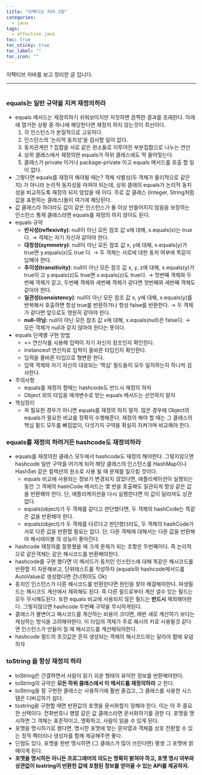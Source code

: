 ```yaml
---
title: "이펙티브 자바 3장"
categories:
  - java
tags:
  - effective java
toc: true
toc_sticky: true
toc_label: ""
toc_icon: ""
---
```


이펙티브 자바를 보고 정리한 글 입니다. 

---
# 

### equals는 일반 규약을 지켜 재정의하라

- equals 메서드는 재정의하기 쉬워보이지만 자칫하면 끔찍한 결과를 초래한다.
  아래에 열거한 상황 중 하나에 해당한다면 재정의 하지 않는것이 최선이다.
  1. 각 인스턴스가 본질적으로 고유하다.
  2. 인스턴스의 ‘논리적 동치성’을 검사할 일이 없다.
    1. 동치관계란 ? 집합을 서로 같은 원소들로 이루어진 부분집합으로 나누는 연산
  3. 상위 클래스에서 재정의한 equals가 하위 클래스에도 딱 들어맞는다.
  4. 클래스가 private 이거나 package-private 이고 equals 메서드를 호출 할 일이 없다.
- 그렇다면 equals를 재정의 해야될 때는?
  객체 식별성(두 객체가 물리적으로 같은지) 가 아니라 논리적 동치성을 따져야 되는데, 상위 클래의 equals가 논리적 동치성을 비교하도록 재정의 되지 않았을 때 이다.
  주로 값 클래스 (Integer, String처럼 값을 표현하는 클래스)들이 여기에 해당된다.
- 값 클래스라 하더라도 값이 같은 인스턴스가 둘 이상 만들어지지 않음을 보장하는 인스턴스 통제 클래스라면 equals를 재정의 하지 않아도 된다.
- equals 규약
  - **반사성(reflexivity)**: null이 아닌 모든 참조 값 x에 대해, x.equals(x)는 true다.
    → 객체는 자기 자신과 같아야 한다.
  - **대칭성(symmetry)**: null이 아닌 모든 참조 값 x, y에 대해, x.equals(y)가 true면
    y.equals(x)도 true 다. → 두 객체는 서로에 대한 동치 여부에 똑같이 답해야 한다.
  - **추이성(transitivity)**: null이 아닌 모든 참조 값 x, y, z에 대해, x.equals(y)가 true이 고 y.equals(z)도 true면 x.equals(z)도 true다. → 첫번째 객체와 두번째 객체가 같고, 두번째 객체와 세번째 객체가 같다면 첫번째와 세번째 객체도 같아야 한다.
  - **일관성(consistency)**: null이 아닌 모든 참조 값 x, y에 대해, x.equals(y)를 반복해서 호출하면 항상 true를 반환하거나 항상 false를 반환한다. → 두 객체가 같다면 앞으로도 영원히 같아야 한다.
  - **null-아님:** null이 아닌 모든 참조 값 x에 대해, x.equals(null)은 false다. → 모든 객체가 null과 같지 않아야 한다는 뜻이다.
- equals 단계별 구현 방법
  - == 연산자를 사용해 입력이 자기 자신의 참조인지 확인한다.
  - instanceof 연산자로 입력이 올바른 타입인지 확인한다.
  - 입력을 올바른 타입으로 형변환 한다.
  - 입력 객체와 자기 자신의 대응되는 ‘핵심’ 필드들이 모두 일치하는지 하나씩 검사한다.
- 주의사항
  - equals를 재정의 할때는 hashcode도 반드시 재정의 하자
  - Object 외의 타입을 매개변수로 받는 equals 메서드는 선언하지 말자
- 핵심정리
  - 꼭 필요한 경우가 아니면 equals를 재정의 하지 말자. 많은 경우에 Object의 equals가 필요한 비교를 정확히 수행해준다. 재정의 해야 할 때는 그 클래스의 핵심 필드 모두를 빠짐없이, 다섯가지 구약을 확실히 지켜가며 비교해야 한다.

### equals를 재정의 하려거든 hashcode도 재정의하라

- equals를 재정의한 클래스 모두에서 hashcode도 재정의 해야한다. 그렇지않으면 hashcode 일반 구약을 어기게 되어 해당 클래스의 인스턴스를 HashMap이나 HashSet 같은 컬렉션의 원소로 사용 될 때 문제를 일으킬 것이다.
  - equals 비교에 사용되는 정보가 변경되지 않았다면, 애플리케이션이 실행되는 동안 그 객체의 hashCode 메서드는 몇 번을 호출해도 일관되게 항상 같은 값을 반환해야 한다.
    단, 애플리케이션을 다시 실행한다면 이 값이 달라져도 상관없다.
  - equals(object)가 두 객체를 같다고 판단했다면, 두 객체의 hashCode는 똑같은 값을 반환해야 한다.
  - equals(object)가 두 객체를 다르다고 판단했더라도, 두 객체의 hashCode가 서로 다른 값을 반환할 필요는 없다. 단, 다른 객체에 대해서는 다른 값을 반환해야 해시테이블 의 성능이 좋아진다.
- hashcode 재정의를 잘못했을 때 크게 문제가 되는 조항은 두번째이다. 즉 논리적으로 같은객체는 같은 해시코드를 반환해야한다.
- hashcode를 구현 했다면 이 메서드가 동치인 인스턴스에 대해 똑같은 해시코드를 반환할 지 자문해보고, 단위테스트를 작성하자 (equals와 hashcode메서드를 AutoValue로 생성했다면 건너뛰어도 Ok)
- 동치인 인스턴스가 다른 해시코드를 반환한다면 원인을 찾아 해결해야한다.
  파생필드는 해시코드 계산에서 제외해도 된다. 즉 다른 필드로부터 계산 낼수 있는 필드는 모두 무시해도된다.
  또한 equals 비교에 사용되지 않은 필드는 **반드시** 제외해야한다. 그렇지않으면 hashcode 두번째 구약을 무시하게된다.
- 클래스가 불변이고 해시코드를 계산하는 비용이 크다면, 매번 새로 계산하기 보다는 캐싱하는 방식을 고려해야한다. 이 타입의 객체가 주로 해시의 키로 사용될것 같다면 인스턴스가 만들어 질 때 해시코드를 계산해둬야한다.
- hashcode 필드의 초깃값은 흔히 생성되는 객체의 해시코드와는 달라야 함에 유념하자

### toString 을 항상 재정의 하라

- toString은 간결하면서 사람이 읽기 쉬운 형태의 유익한 정보를 반환해야한다.
- toString의 규약은 **모든 하위 클래스에서 이 메서드를 재정의하라** 고 한다.
- toString을 잘 구현한 클래스는 사용하기에 훨씬 즐겁고, 그 클래스를 사용한 시스템은 디버깅하기 쉽다.
- tostring을 구현할 때면 반환값의 포맷을 문서화할지 정해야 한다. 이는 아 주 중요한 선택이다. 전화번호나 행렬 같은 값 클래스라면 문서화하기를 권한 다. 포맷을 명시하면 그 객체는 표준적이고, 명확하고, 사람이 읽을 수 있게 된다.
- 포맷을 명시하기로 했다면, 명시한 포맷에 맞는 문자열과 객체를 상호 전환할 수 있는 정적 팩터리나 생성자를 함께 제공해주면 좋다.
- 단점도 있다. 포맷을 한번 명시하면 (그 클래스가 많이 쓰인다면) 평생 그 포맷에 얽매이게 된다.
- **포맷을 명시하든 아니든 프로그래머의 의도는 명확히 밝혀야 하고, 포맷 명시 여부와 상관없이 tostring이 반환한 값에 포함된 정보를 얻어올 수 있는 API를 제공하자.**